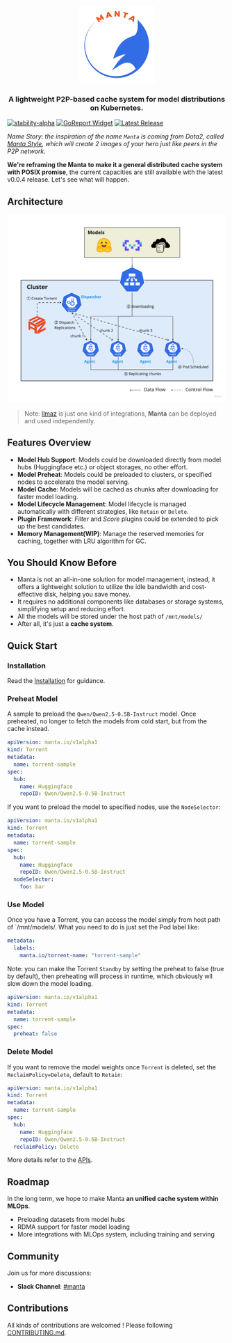<p align="center">
  <picture>
    <source media="(prefers-color-scheme: dark)" srcset="https://raw.githubusercontent.com/inftyai/manta/main/docs/assets/logo.png">
    <img alt="manta" src="https://raw.githubusercontent.com/inftyai/manta/main/docs/assets/logo.png" width="35%">
  </picture>
</p>

<h3 align="center">
A lightweight P2P-based cache system for model distributions on Kubernetes.
</h3>

[![stability-alpha](https://img.shields.io/badge/stability-alpha-f4d03f.svg)](https://github.com/mkenney/software-guides/blob/master/STABILITY-BADGES.md#alpha)
[![GoReport Widget]][GoReport Status]
[![Latest Release](https://img.shields.io/github/v/release/inftyai/manta?include_prereleases)](https://github.com/inftyai/manta/releases/latest)

[GoReport Widget]: https://goreportcard.com/badge/github.com/inftyai/manta
[GoReport Status]: https://goreportcard.com/report/github.com/inftyai/manta

_Name Story: the inspiration of the name `Manta` is coming from Dota2, called [Manta Style](https://dota2.fandom.com/wiki/Manta_Style), which will create 2 images of your hero just like peers in the P2P network._

**We're reframing the Manta to make it a general distributed cache system with POSIX promise**, the current capacities are still available with the latest v0.0.4 release. Let's see what will happen.


## Architecture

![architecture](./docs/assets/arch.png)

> Note: [llmaz](https://github.com/InftyAI/llmaz) is just one kind of integrations, **Manta** can be deployed and used independently.

## Features Overview

- **Model Hub Support**: Models could be downloaded directly from model hubs (Huggingface etc.) or object storages, no other effort.
- **Model Preheat**: Models could be preloaded to clusters, or specified nodes to accelerate the model serving.
- **Model Cache**: Models will be cached as chunks after downloading for faster model loading.
- **Model Lifecycle Management**: Model lifecycle is managed automatically with different strategies, like `Retain` or `Delete`.
- **Plugin Framework**: _Filter_ and _Score_ plugins could be extended to pick up the best candidates.
- **Memory Management(WIP)**: Manage the reserved memories for caching, together with LRU algorithm for GC.

## You Should Know Before

- Manta is not an all-in-one solution for model management, instead, it offers a lightweight solution to utilize the idle bandwidth and cost-effective disk, helping you save money.
- It requires no additional components like databases or storage systems, simplifying setup and reducing effort.
- All the models will be stored under the host path of `/mnt/models/`
- After all, it's just a **cache system**.

## Quick Start

### Installation

Read the [Installation](./docs//installation.md) for guidance.

### Preheat Model

A sample to preload the `Qwen/Qwen2.5-0.5B-Instruct` model. Once preheated, no longer to fetch the models from cold start, but from the cache instead.

```yaml
apiVersion: manta.io/v1alpha1
kind: Torrent
metadata:
  name: torrent-sample
spec:
  hub:
    name: Huggingface
    repoID: Qwen/Qwen2.5-0.5B-Instruct
```

If you want to preload the model to specified nodes, use the `NodeSelector`:

```yaml
apiVersion: manta.io/v1alpha1
kind: Torrent
metadata:
  name: torrent-sample
spec:
  hub:
    name: Huggingface
    repoID: Qwen/Qwen2.5-0.5B-Instruct
  nodeSelector:
    foo: bar
```

### Use Model

Once you have a Torrent, you can access the model simply from host path of `/mnt/models/. What you need to do is just set the Pod label like:

```yaml
metadata:
  labels:
    manta.io/torrent-name: "torrent-sample"
```

Note: you can make the Torrent `Standby` by setting the preheat to false (true by default), then preheating will process in runtime, which obviously wll slow down the model loading.

```yaml
apiVersion: manta.io/v1alpha1
kind: Torrent
metadata:
  name: torrent-sample
spec:
  preheat: false
```

### Delete Model

If you want to remove the model weights once `Torrent` is deleted, set the `ReclaimPolicy=Delete`, default to `Retain`:

```yaml
apiVersion: manta.io/v1alpha1
kind: Torrent
metadata:
  name: torrent-sample
spec:
  hub:
    name: Huggingface
    repoID: Qwen/Qwen2.5-0.5B-Instruct
  reclaimPolicy: Delete
```

More details refer to the [APIs](https://github.com/InftyAI/Manta/blob/main/api/v1alpha1/torrent_types.go).

## Roadmap

In the long term, we hope to make Manta **an unified cache system within MLOps**.

- Preloading datasets from model hubs
- RDMA support for faster model loading
- More integrations with MLOps system, including training and serving

## Community

Join us for more discussions:

* **Slack Channel**: [#manta](https://inftyai.slack.com/archives/C07SY8WS45U)

## Contributions

All kinds of contributions are welcomed ! Please following [CONTRIBUTING.md](./CONTRIBUTING.md).
